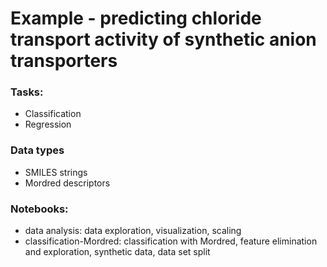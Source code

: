 # Example - predicting chloride transport activity of synthetic anion transporters

### Tasks:
- Classification
- Regression

### Data types
- SMILES strings
- Mordred descriptors

### Notebooks:
- data analysis: data exploration, visualization, scaling
- classification-Mordred: classification with Mordred, feature elimination and exploration, synthetic data, data set split

